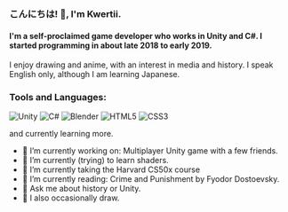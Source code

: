 ### こんにちは! 👋, I'm Kwertii.
#### I'm a self-proclaimed game developer who works in Unity and C#. I started programming in about late 2018 to early 2019.

I enjoy drawing and anime, with an interest in media and history.
I speak English only, although I am learning Japanese.

### Tools and Languages:
![Unity](https://img.shields.io/badge/unity-%23000000.svg?style=for-the-badge&logo=unity&logoColor=white)
![C#](https://img.shields.io/badge/c%23-%23239120.svg?style=for-the-badge&logo=c-sharp&logoColor=white)
![Blender](https://img.shields.io/badge/blender-%23F5792A.svg?style=for-the-badge&logo=blender&logoColor=white)
![HTML5](https://img.shields.io/badge/html5-%23E34F26.svg?style=for-the-badge&logo=html5&logoColor=white)
![CSS3](https://img.shields.io/badge/css3-%231572B6.svg?style=for-the-badge&logo=css3&logoColor=white)

and currently learning more.

* 🔭 I’m currently working on: Multiplayer Unity game with a few friends.
* 🌱 I’m currently (trying) to learn shaders.
* 🌱 I’m currently taking the Harvard CS50x course
* 📖 I’m currently reading: Crime and Punishment by Fyodor Dostoevsky.
* 💬 Ask me about history or Unity.
* 🎨 I also occasionally draw.
